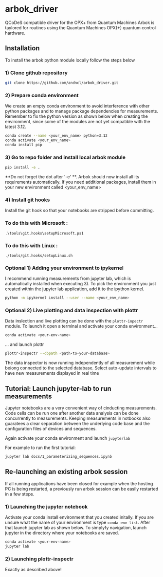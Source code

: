 # arbok_driver
QCoDeS compatible driver for the OPX+ from Quantum Machines
Arbok is taylored for routines using the Quantum Machines OPX(+) quantum control hardware.

## Installation
To install the arbok python module locally follow the steps below

### 1) Clone github repository
```bash
git clone https://github.com/andncl/arbok_driver.git
```

### 2) Prepare conda environment
We create an empty conda environment to avoid interference with other python packages and to manage package dependencies for measurements. Remember to fix the python version as shown below when creating the environment, since some of the modules are not yet compatible with the latest 3.12.
```bash
conda create --name <your_env_name> python=3.12
conda activate <your_env_name>
conda install pip
```

### 3) Go to repo folder and install local arbok module

```bash
pip install -e .
```
**Do not forget the dot after '-e' **. Arbok should now install
all its requirements automatically. If you need additional
packages, install them in your new environment called <your_env_name>

### 4) Install git hooks
Install the git hook so that your notebooks are stripped before committing.
### To do this with Microsoft :
```
.\tools\git.hooks\setupMicrosoft.ps1
```
### To do this with Linux :
```
./tools/git.hooks/setupLinux.sh
```


### Optional 1) Adding your environment to ipykernel

I recommend running measurements from jupyter lab, which is automatically
installed when executing 3). To pick the environment you just created within
the jupyter lab application, add it to the ipython kernel.

```bash
python -m ipykernel install --user --name <your_env_name>
```
### Optional 2) Live plotting and data inspection with plottr
 Data inslection and live plotting can be done with the `plottr-inpectr` module. To launch it open a terminal and activate your conda environment...
 ```bash
conda activate <your-env-name>
```
... and launch plottr

```bash
plottr-inspectr --dbpath <path-to-your-database>
```
The data inspector is now running independently of all measurement while beiong connected to the selected database. Select auto-update intervals to have new measurements displayed in real time

## Tutorial: Launch jupyter-lab to run measurements

Jupyter notebooks are a very convenient way of cinducting measurements. Code cells can be run one after another data analysis can be done concurrently to measurements. Keeping measurements in notbooks also guaratees a clear separation between the underlying code base and the configuration files of devices and sequences.

Again activate your conda environment and launch `jupyterlab`

For example to run the first tutorial:
```bash
jupyter lab docs/1_parameterizing_sequences.ipynb
```
## Re-launching an existing arbok session
If all running applications have been closed for example when the hosting PC is being restarted, a previously run arbok session can be easily restarted in a few steps.

### 1) Launching the jupyter notebook
Activate your conda install environment that you created initally. If you are unsure what the name of your environment is type `conda env list`. After that launch jupyter lab as shown below. To simplyfy navigation, launch jupyter in the directory where your notebooks are saved.
```bash
conda activate <your-env-name>
jupyter lab
```
### 2) Launching plottr-inspectr
Exactly as described above!


